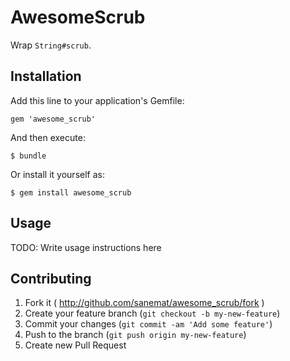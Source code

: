 # AwesomeScrub

Wrap `String#scrub`.

## Installation

Add this line to your application's Gemfile:

    gem 'awesome_scrub'

And then execute:

    $ bundle

Or install it yourself as:

    $ gem install awesome_scrub

## Usage

TODO: Write usage instructions here

## Contributing

1. Fork it ( http://github.com/sanemat/awesome_scrub/fork )
2. Create your feature branch (`git checkout -b my-new-feature`)
3. Commit your changes (`git commit -am 'Add some feature'`)
4. Push to the branch (`git push origin my-new-feature`)
5. Create new Pull Request
